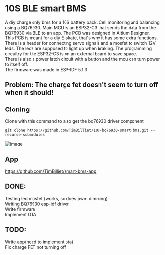 # 10S BLE smart BMS
A diy charge only bms for a 10S battery pack.
Cell monitoring and balancing using a BQ76930.
Main MCU is an ESP32-C3 that sends the data from the BQ76930 via BLE to an app.
The PCB was designed in Altium Designer.\
This PCB is meant for a diy E-skate, that's why it has some extra functions.
There is a header for connecting servo signals and a mosfet to switch 12V leds. The leds are supposed to light up when braking.
The programming circuitry for the ESP32-C3 is on an external board to save space.\
There is also a power latch circuit with a button and the mcu can turn power to itself off.\
The firmware was made in ESP-IDF 5.1.3

## Problem: The charge fet doesn't seem to turn off when it should!

## Cloning
Clone with this command to also get the bq76930 driver component
```
git clone https://github.com/TimBilliet/10s-bq76930-smart-bms.git --recurse-submodules
```
![image](https://github.com/TimBilliet/10s-bq76930-smart-bms/assets/47719114/006d26ed-25e1-4275-9ca6-337fc7d32524)

## App
https://github.com/TimBilliet/smart-bms-app

## DONE:
Testing led mosfet (works, so does pwm dimming)\
Writing BQ76930 esp-idf driver\
Write firmware\
Implement OTA

## TODO:
Write app(need to implement ota)\
Fix charge FET not turning off

